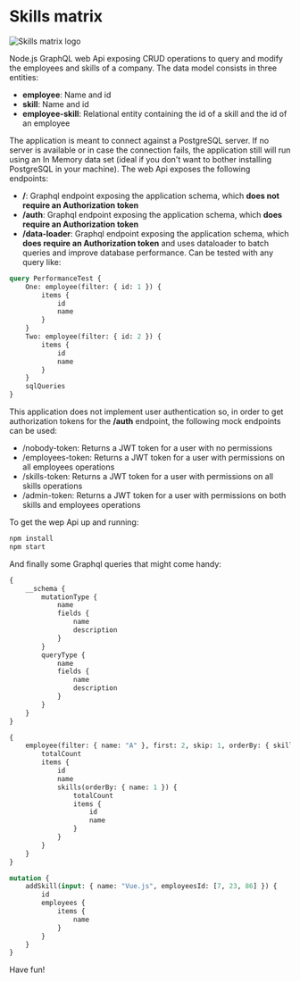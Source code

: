 # Skills matrix

![Skills matrix logo](https://github.com/L3bowski/skills-matrix-mvc/blob/master/wwwroot/images/skills.png)

Node.js GraphQL web Api exposing CRUD operations to query and modify the employees and skills of a company. The data model consists in three entities:

-   **employee**: Name and id
-   **skill**: Name and id
-   **employee-skill**: Relational entity containing the id of a skill and the id of an employee

The application is meant to connect against a PostgreSQL server. If no server is available or in case the connection fails, the application still will run using an In Memory data set (ideal if you don't want to bother installing PostgreSQL in your machine). The web Api exposes the following endpoints:

-   **/**: Graphql endpoint exposing the application schema, which **does not require an Authorization token**
-   **/auth**: Graphql endpoint exposing the application schema, which **does require an Authorization token**
-   **/data-loader**: Graphql endpoint exposing the application schema, which **does require an Authorization token** and uses dataloader to batch queries and improve database performance. Can be tested with any query like:

```graphql
query PerformanceTest {
    One: employee(filter: { id: 1 }) {
        items {
            id
            name
        }
    }
    Two: employee(filter: { id: 2 }) {
        items {
            id
            name
        }
    }
    sqlQueries
}
```

This application does not implement user authentication so, in order to get authorization tokens for the **/auth** endpoint, the following mock endpoints can be used:

-   /nobody-token: Returns a JWT token for a user with no permissions
-   /employees-token: Returns a JWT token for a user with permissions on all employees operations
-   /skills-token: Returns a JWT token for a user with permissions on all skills operations
-   /admin-token: Returns a JWT token for a user with permissions on both skills and employees operations

To get the wep Api up and running:

```bash
npm install
npm start
```

And finally some Graphql queries that might come handy:

```graphql
{
    __schema {
        mutationType {
            name
            fields {
                name
                description
            }
        }
        queryType {
            name
            fields {
                name
                description
            }
        }
    }
}
```

```graphql
{
    employee(filter: { name: "A" }, first: 2, skip: 1, orderBy: { skills: -1 }) {
        totalCount
        items {
            id
            name
            skills(orderBy: { name: 1 }) {
                totalCount
                items {
                    id
                    name
                }
            }
        }
    }
}
```

```graphql
mutation {
    addSkill(input: { name: "Vue.js", employeesId: [7, 23, 86] }) {
        id
        employees {
            items {
                name
            }
        }
    }
}
```

Have fun!

